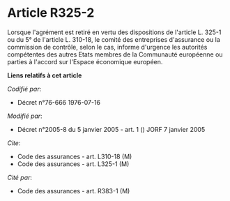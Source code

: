 # Article R325-2

Lorsque l'agrément est retiré en vertu des dispositions de l'article L. 325-1 ou du 5° de l'article L. 310-18, le comité des
entreprises d'assurance ou la commission de contrôle, selon le cas, informe d'urgence les autorités compétentes des autres
Etats membres de la Communauté européenne ou parties à l'accord sur l'Espace économique européen.

**Liens relatifs à cet article**

_Codifié par_:

  - Décret n°76-666 1976-07-16

_Modifié par_:

  - Décret n°2005-8 du 5 janvier 2005 - art. 1 () JORF 7 janvier 2005

_Cite_:

  - Code des assurances - art. L310-18 (M)
  - Code des assurances - art. L325-1 (M)

_Cité par_:

  - Code des assurances - art. R383-1 (M)
